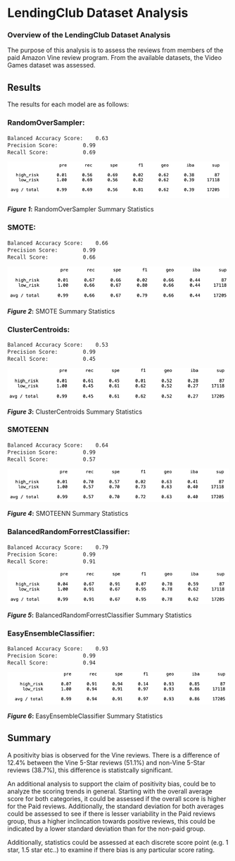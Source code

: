 # LendingClub Dataset Analysis

### **Overview of the LendingClub Dataset Analysis**
The purpose of this analysis is to assess the reviews from members of the paid Amazon Vine review program. From the available datasets, the Video Games dataset was assessed.

## Results


The results for each model are as follows:


### RandomOverSampler:

	Balanced Accuracy Score: 	0.63
	Precision Score: 		0.99
	Recall Score: 			0.69

![Figure 1](https://github.com/CR-HSDC/cryptocurrencies/blob/main/resources/Fig1_RandomOverSampler.png)

**_Figure 1_:** RandomOverSampler Summary Statistics

	
### SMOTE:
	Balanced Accuracy Score: 	0.66
	Precision Score:		0.99
	Recall Score:			0.66
	
![Figure 2](https://github.com/CR-HSDC/cryptocurrencies/blob/main/resources/Fig2_SMOTE.png)

**_Figure 2_:** SMOTE Summary Statistics
	
### ClusterCentroids:
	Balanced Accuracy Score: 	0.53
	Precision Score:		0.99
	Recall Score:			0.45

![Figure 3](https://github.com/CR-HSDC/cryptocurrencies/blob/main/resources/Fig3_ClusterCentroids.png)

**_Figure 3_:** ClusterCentroids Summary Statistics


### SMOTEENN
	Balanced Accuracy Score: 	0.64
	Precision Score: 		0.99
	Recall Score:			0.57

![Figure 4](https://github.com/CR-HSDC/cryptocurrencies/blob/main/resources/Fig4_SMOTEENN.png)

**_Figure 4_:** SMOTEENN Summary Statistics

### BalancedRandomForrestClassifier:
	Balanced Accuracy Score: 	0.79
	Precision Score:		0.99
	Recall Score:			0.91

![Figure 5](https://github.com/CR-HSDC/cryptocurrencies/blob/main/resources/Fig5_BalancedRandomForestClassifier.png)

**_Figure 5_:** BalancedRandomForrestClassifier Summary Statistics

### EasyEnsembleClassifier:
	Balanced Accuracy Score: 	0.93
	Precision Score:		0.99
	Recall Score:			0.94

![Figure 6](https://github.com/CR-HSDC/cryptocurrencies/blob/main/resources/Fig6_EasyEnsembleClassifer.png)

**_Figure 6_:** EasyEnsembleClassifier Summary Statistics


## Summary 

A positivity bias is observed for the Vine reviews. There is a difference of 12.4% between the Vine 5-Star reviews (51.1%) and non-Vine 5-Star reviews (38.7%), this difference is statistcally significant. 

An additional analysis to support the claim of positivity bias, could be to analyze the scoring trends in general. Starting with the overall average score for both categories, it could be assessed if the overall score is higher for the Paid reviews. Additionally, the standard deviation for both averages could be assessed to see if there is lesser variability in the Paid reviews group, thus a higher inclincation towards positive reviews, this could be indicated by a lower standard deviation than for the non-paid group.

Additionally, statistics could be assessed at each discrete score point (e.g. 1 star, 1.5 star etc..) to examine if there bias is any particular score rating.











